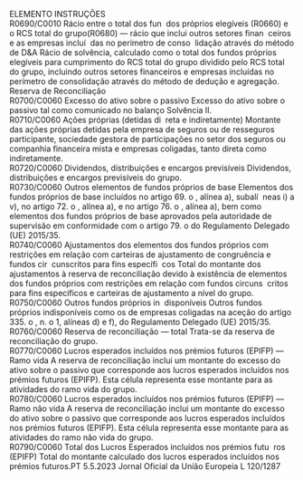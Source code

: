  
ELEMENTO  INSTRUÇÕES  
R0690/C0010  Rácio entre o total dos fun ­
dos próprios elegíveis 
(R0660) e o RCS total do 
grupo(R0680) — rácio que 
inclui outros setores finan ­
ceiros e as empresas incluí ­
das no perímetro de conso ­
lidação através do método 
de D&A  Rácio de solvência, calculado como o total dos fundos próprios elegíveis para 
cumprimento do RCS total do grupo dividido pelo RCS total do grupo, incluindo 
outros setores financeiros e empresas incluídas no perímetro de consolidação através 
do método de dedução e agregação.  
Reserva de Reconciliação  
R0700/C0060  Excesso do ativo sobre o 
passivo  Excesso do ativo sobre o passivo tal como comunicado no balanço Solvência II.  
R0710/C0060  Ações próprias (detidas di ­
reta e indiretamente)  Montante das ações próprias detidas pela empresa de seguros ou de resseguros 
participante, sociedade gestora de participações no setor dos seguros ou companhia 
financeira mista e empresas coligadas, tanto direta como indiretamente.  
R0720/C0060  Dividendos, distribuições e 
encargos previsíveis  Dividendos, distribuições e encargos previsíveis do grupo.  
R0730/C0060  Outros elementos de fundos 
próprios de base  Elementos dos fundos próprios de base incluídos no artigo 69.  o , alínea a), subalí ­
neas i) a v), no artigo 72.  o , alínea a), e no artigo 76.  o , alínea a), bem como 
elementos dos fundos próprios de base aprovados pela autoridade de supervisão 
em conformidade com o artigo 79.  o do Regulamento Delegado (UE) 2015/35.  
R0740/C0060  Ajustamentos dos elementos 
dos fundos próprios com 
restrições em relação com 
carteiras de ajustamento de 
congruência e fundos cir ­
cunscritos para fins específi ­
cos  Total do montante dos ajustamentos à reserva de reconciliação devido à existência 
de elementos dos fundos próprios com restrições em relação com fundos circuns ­
critos para fins específicos e carteiras de ajustamento a nível do grupo.  
R0750/C0060  Outros fundos próprios in ­
disponíveis  Outros fundos próprios indisponíveis como os de empresas coligadas na aceção do 
artigo 335.  o , n.  o 1, alíneas d) e f), do Regulamento Delegado (UE) 2015/35.  
R0760/C0060  Reserva de reconciliação — 
total  Trata-se da reserva de reconciliação do grupo.  
R0770/C0060  Lucros esperados incluídos 
nos prémios futuros (EPIFP) 
— Ramo vida  A reserva de reconciliação inclui um montante do excesso do ativo sobre o passivo 
que corresponde aos lucros esperados incluídos nos prémios futuros (EPIFP). Esta 
célula representa esse montante para as atividades do ramo vida do grupo.  
R0780/C0060  Lucros esperados incluídos 
nos prémios futuros (EPIFP) 
— Ramo não vida  A reserva de reconciliação inclui um montante do excesso do ativo sobre o passivo 
que corresponde aos lucros esperados incluídos nos prémios futuros (EPIFP). Esta 
célula representa esse montante para as atividades do ramo não vida do grupo.  
R0790/C0060  Total dos Lucros Esperados 
incluídos nos prémios futu ­
ros (EPIFP)  Total do montante calculado dos lucros esperados incluídos nos prémios futuros.PT  5.5.2023 Jornal Oficial da União Europeia L 120/1287